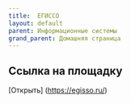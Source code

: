 ```yaml
---
title:  ЕГИССО
layout: default
parent: Информационные системы
grand_parent: Домашняя страница
---
```


## Ссылка на площадку

[Открыть] (https://egisso.ru/)